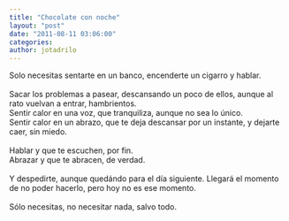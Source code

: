 ```yaml
---
title: "Chocolate con noche"
layout: "post"
date: "2011-08-11 03:06:00"
categories:
author: jotadrilo
---
```


<div class="css-full-post-content js-full-post-content">
Solo necesitas sentarte en un banco, encenderte un cigarro y hablar.<br /><br />Sacar los problemas a pasear, descansando un poco de ellos, aunque al rato vuelvan a entrar, hambrientos.<br />Sentir calor en una voz, que tranquiliza, aunque no sea lo único.<br />Sentir calor en un abrazo, que te deja descansar por un instante, y dejarte caer, sin miedo.<br /><br />Hablar y que te escuchen, por fin.<br />Abrazar y que te abracen, de verdad.<br /><br />Y despedirte, aunque quedándo para el día siguiente. Llegará el momento de no poder hacerlo, pero hoy no es ese momento.<br /><br />Sólo necesitas, no necesitar nada, salvo todo.<br /><br /><br /><br /><div class="separator" style="clear: both; text-align: center;"><object class="BLOGGER-youtube-video" classid="clsid:D27CDB6E-AE6D-11cf-96B8-444553540000" codebase="http://download.macromedia.com/pub/shockwave/cabs/flash/swflash.cab#version=6,0,40,0" data-thumbnail-src="{{ site.url }}/assets/images/0.jpg" height="266" width="320"><param name="movie" value="http://www.youtube.com/v/1vkp3eqV0rM&fs=1&source=uds" /><param name="bgcolor" value="#FFFFFF" /><embed width="320" height="266"  src="http://www.youtube.com/v/1vkp3eqV0rM&fs=1&source=uds" type="application/x-shockwave-flash"></embed></object></div>
</div>
